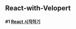 ## React-with-Velopert

#### #1 [React 시작하기](https://github.com/sbh2ch/react-with-velopert/tree/master/react%231)
